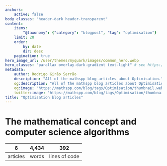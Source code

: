 ```yaml
---
anchors:
    active: false
body_classes: "header-dark header-transparent"
content:
    items:
        "@taxonomy": {"category": "blogpost", "tag": "optimisation"}
    limit: 20
    order:
        by: date
        dir: desc
    pagination: true
hero_image_url: /user/themes/myquark/images/common_hero.webp
hero_classes: "parallax overlay-dark-gradient text-light" # see https://demo.getgrav.org/blog-skeleton/blog/hero-classes
metadata:
    author: Rodrigo Girão Serrão
    description: "All of the mathspp blog articles about Optimisation."
    og:description: "All of the mathspp blog articles about Optimisation."
    og:image: "https://mathspp.com/blog/tags/Optimisation/thumbnail.webp"
    twitter:image: "https://mathspp.com/blog/tags/Optimisation/thumbnail.webp"
title: "Optimisation blog articles"
---
```



# The mathematical concept and computer science algorithms


<table class="stats-table">
    <thead>
        <tr>
            <th style="text-align: center;">6</th>
            <th style="text-align: center;">4,434</th>
            <th style="text-align: center;">392</th>
        </tr>
    </thead>
    <tbody>
        <tr>
            <td style="text-align: center;">articles</td>
            <td style="text-align: center;">words</td>
            <td style="text-align: center;">lines of code</td>
        </tr>
    </tbody>
</table>